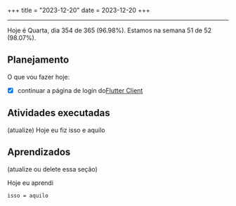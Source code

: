 +++
title = "2023-12-20"
date = 2023-12-20
+++

---

Hoje é Quarta, dia 354 de 365 (96.98%). Estamos na semana 51 de 52 (98.07%).

## Planejamento

O que vou fazer hoje:

- [x] continuar a página de login do[Flutter Client](https://github.com/OmnicodeSolutions/luisa_drf_flutter_client)

## Atividades executadas

(atualize) Hoje eu fiz isso e aquilo

## Aprendizados

(atualize ou delete essa seção)

Hoje eu aprendi
```
isso = aquilo
```
